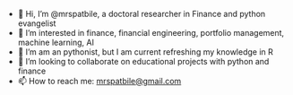 - 👋 Hi, I’m @mrspatbile, a doctoral researcher in Finance and python evangelist
- 👀 I’m interested in finance, financial engineering, portfolio management, machine learning, AI
- 🌱 I’m am an pythonist, but I am current refreshing my knowledge in R
- 💞️ I’m looking to collaborate on educational projects with python and finance
- 📫 How to reach me: mrspatbile@gmail.com

<!---
mrspatbile/mrspatbile is a ✨ special ✨ repository because its `README.md` (this file) appears on your GitHub profile.
You can click the Preview link to take a look at your changes.
--->
